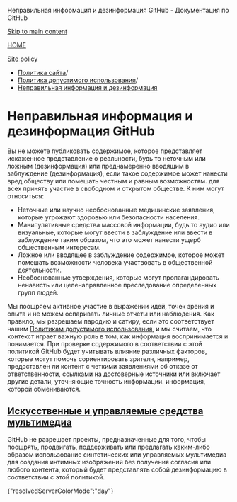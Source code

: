 Неправильная информация и дезинформация GitHub - Документация по GitHub

[Skip to main content](#main-content)

[HOME](/ru)

[Site policy](/ru/site-policy)

* [Политика сайта](/ru/site-policy)/
* [Политика допустимого использования](/ru/site-policy/acceptable-use-policies)/
* [Неправильная информация и дезинформация](/ru/site-policy/acceptable-use-policies/github-misinformation-and-disinformation)

Неправильная информация и дезинформация GitHub
==========

Вы не можете публиковать содержимое, которое представляет искаженное представление о реальности, будь то неточным или ложным (дезинформация) или преднамеренно вводящим в заблуждение (дезинформация), если такое содержимое может нанести вред обществу или помешать честным и равным возможностям. для всех принять участие в свободном и открытом обществе. К ним могут относиться:

* Неточные или научно необоснованные медицинские заявления, которые угрожают здоровью или безопасности населения.
* Манипулятивные средства массовой информации, будь то аудио или визуальные, которые могут ввести в заблуждение или ввести в заблуждение таким образом, что это может нанести ущерб общественным интересам.
* Ложное или вводящее в заблуждение содержимое, которое может помешать возможности человека участвовать в общественной деятельности.
* Необоснованные утверждения, которые могут пропагандировать ненависть или целенаправленное преследование определенных групп людей.

Мы поощряем активное участие в выражении идей, точек зрения и опыта и не можем оспаривать личные отчеты или наблюдения. Как правило, мы разрешаем пародию и сатиру, если это соответствует нашим [Политикам допустимого использования](/ru/site-policy/acceptable-use-policies/github-acceptable-use-policies), и мы считаем, что контекст играет важную роль в том, как информация воспринимается и понимается. При проверке содержимого в соответствии с этой политикой GitHub будет учитывать влияние различных факторов, которые могут помочь сориентировать зрителя, например, предоставлен ли контент с четкими заявлениями об отказе от ответственности, ссылками на достоверные источники или включает другие детали, уточняющие точность информации. информация, которой обмениваются.

[Искусственные и управляемые средства мультимедиа](#synthetic--manipulated-media-tools)
----------

GitHub не разрешает проекты, предназначенные для того, чтобы поощрять, продвигать, поддерживать или предлагать каким-либо образом использование синтетических или управляемых мультимедиа для создания интимных изображений без получения согласия или любого контента, который будет представлять собой дезинформацию в соответствии с этой политикой.

{"resolvedServerColorMode":"day"}
